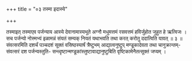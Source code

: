 +++
title = "०३ तस्मा इदास्ये"

+++

तस्माइत् तस्माएव पर्जन्याय आस्ये देवानामास्यभूते अग्नौ मधुमत्तमं रसवत्तमं हविर्जुहोत जुहुत हे ऋत्विजः । सच पर्जन्यो नोस्मभ्यं इळामन्नं संयतं सम्यक् नियतं यथाभवति तथा करत् करोतु ददात्विति यावत् ॥ ३ ॥संवत्सरमिति दशर्चं पञ्चदशं सूक्तं वसिष्ठस्यार्षं त्रैष्टुभम् आद्यात्वनुष्टुप् मण्डूकादेवता तथा चानुक्रान्तम्-संवत्सरं दश पर्जन्यस्तुति- सन्त्दृष्टान्मण्डूकांस्तुष्टावाद्यानुष्टुबिति वृष्टिकामेनैतत्सूक्तं जप्यम् ।